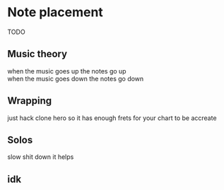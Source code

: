 <!-- TITLE: Note Placement -->
<!-- SUBTITLE: A quick summary of Note Placement -->

# Note placement

TODO

## Music theory

when the music goes up the notes go up  
when the music goes down the notes go down

## Wrapping

just hack clone hero so it has enough frets for your chart to be accreate

## Solos

slow shit down it helps

## idk